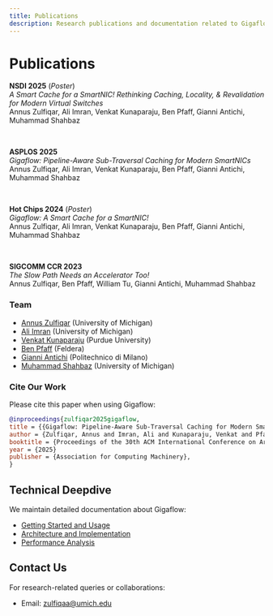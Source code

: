 ```yaml
---
title: Publications
description: Research publications and documentation related to Gigaflow
---
```


# Publications

**NSDI 2025** (_Poster_)  
_A Smart Cache for a SmartNIC! Rethinking Caching, Locality, & Revalidation for Modern Virtual Switches_  
Annus Zulfiqar, Ali Imran, Venkat Kunaparaju, Ben Pfaff, Gianni Antichi, Muhammad Shahbaz

&nbsp;

**ASPLOS 2025**  
_Gigaflow: Pipeline-Aware Sub-Traversal Caching for Modern SmartNICs_  
Annus Zulfiqar, Ali Imran, Venkat Kunaparaju, Ben Pfaff, Gianni Antichi, Muhammad Shahbaz

&nbsp;

**Hot Chips 2024** (_Poster_)  
_Gigaflow: A Smart Cache for a SmartNIC!_  
Annus Zulfiqar, Ali Imran, Venkat Kunaparaju, Ben Pfaff, Gianni Antichi, Muhammad Shahbaz

&nbsp;

**SIGCOMM CCR 2023**  
_The Slow Path Needs an Accelerator Too!_  
Annus Zulfiqar, Ben Pfaff, William Tu, Gianni Antichi, Muhammad Shahbaz

### Team

* [Annus Zulfiqar](https://annuszulfiqar2021.github.io/) (University of Michigan)
* [Ali Imran](https://www.linkedin.com/in/ali-imran-936a30202/) (University of Michigan)
* [Venkat Kunaparaju](https://www.linkedin.com/in/venkat-kunaparaju-3b8832232/) (Purdue University)
* [Ben Pfaff](https://www.linkedin.com/in/ben-pfaff-414a262bb/) (Feldera)
* [Gianni Antichi](https://www.linkedin.com/in/gianniantichi/) (Politechnico di Milano)
* [Muhammad Shahbaz](https://mshahbaz.gitlab.io/) (University of Michigan)

### Cite Our Work

Please cite this paper when using Gigaflow:

```bibtex
@inproceedings{zulfiqar2025gigaflow,
title = {{Gigaflow: Pipeline-Aware Sub-Traversal Caching for Modern SmartNICs}},
author = {Zulfiqar, Annus and Imran, Ali and Kunaparaju, Venkat and Pfaff, Ben and Antichi, Gianni and Shahbaz, Muhammad},
booktitle = {Proceedings of the 30th ACM International Conference on Architectural Support for Programming Languages and Operating Systems, Volume 2},
year = {2025}
publisher = {Association for Computing Machinery},
}
```

## Technical Deepdive

We maintain detailed documentation about Gigaflow:

* [Getting Started and Usage](getting-started.md)
* [Architecture and Implementation](technical-deepdive.md)
* [Performance Analysis](benchmarks.md)

## Contact Us

For research-related queries or collaborations:

* Email: [zulfiqaa@umich.edu](mailto:zulfiqaa@umich.edu)